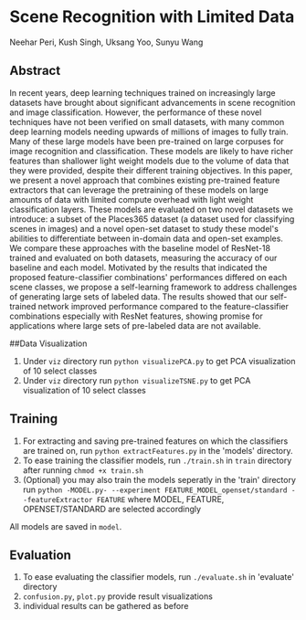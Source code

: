 # Scene Recognition with Limited Data

Neehar Peri, Kush Singh, Uksang Yoo, Sunyu Wang

## Abstract 
In recent years, deep learning techniques trained on increasingly large datasets have brought about significant advancements in scene recognition and image classification. However, the performance of these novel techniques have not been verified on small datasets, with many common deep learning models needing upwards of millions of images to fully train. Many of these large models have been pre-trained on large corpuses for image recognition and classification. These models are likely to have richer features than shallower light weight models due to the volume of data that they were provided, despite their different training objectives. In this paper, we present a novel approach that combines existing pre-trained feature extractors that can leverage the pretraining of these models on large amounts of data with limited compute overhead with light weight classification layers. These models are evaluated on two novel datasets we introduce: a subset of the Places365 dataset (a dataset used for classifying scenes in images) and a novel open-set dataset to study these model's abilities to differentiate between in-domain data and open-set examples. We compare these approaches with the baseline model of ResNet-18 trained and evaluated on both datasets, measuring the accuracy of our baseline and each model. Motivated by the results that indicated the proposed feature-classifier combinations' performances differed on each scene classes, we propose a self-learning framework to address challenges of generating large sets of labeled data. The results showed that our self-trained network improved performance compared to the feature-classifier combinations especially with ResNet features, showing promise for applications where large sets of pre-labeled data are not available.



##Data Visualization
1. Under `viz` directory run `python visualizePCA.py` to get PCA visualization of 10 select classes 
2. Under `viz` directory run `python visualizeTSNE.py` to get PCA visualization of 10 select classes 

## Training
1. For extracting and saving pre-trained features on which the classifiers are trained on, run `python extractFeatures.py` in the 'models' directory.  
2. To ease training the classifier models, run `./train.sh` in `train` directory after running `chmod +x train.sh`
3. (Optional) you may also train the models seperatly in the 'train' directory run `python -MODEL.py- --experiment FEATURE_MODEL_openset/standard --featureExtractor FEATURE` where MODEL, FEATURE, OPENSET/STANDARD are selected accordingly

All models are saved in `model`.

## Evaluation
1. To ease evaluating the classifier models, run `./evaluate.sh` in 'evaluate' directory
2. `confusion.py`, `plot.py` provide result visualizations
3. individual results can be gathered as before
